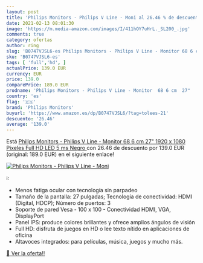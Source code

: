 ```yaml
---
layout: post
title: 'Philips Monitors - Philips V Line - Moni al 26.46 % de descuento'
date: 2021-02-13 08:01:30
image: 'https://m.media-amazon.com/images/I/411hOY7uHrL._SL200_.jpg'
comments: true
category: ofertas
author: ring
slug: 'B0747VJSL6-es Philips Monitors - Philips V Line - Monitor 68 6 cm 27"...'
sku: 'B0747VJSL6-es'
tags: [ 'full','hd', ]
actualPrice: 139.0 EUR
currency: EUR
price: 139.0
comparePrice: 189.0 EUR
prodname: 'Philips Monitors - Philips V Line - Monitor  68 6 cm  27"   1920 x 1080 Pixeles  Full HD  LED  5 ms  Negro '
country: 'es'
flag: '🇪🇸'
brand: 'Philips Monitors'
buyurl: 'https://www.amazon.es/dp/B0747VJSL6/?tag=tolees-21'
descuento: '26.46'
average: '139.0'
---
```


Está [Philips Monitors - Philips V Line - Monitor  68 6 cm  27"   1920 x 1080 Pixeles  Full HD  LED  5 ms  Negro ](https://www.amazon.es/dp/B0747VJSL6/?tag=tolees-21) con 26.46 de descuento por 139.0 EUR (original: 189.0 EUR) en el siguiente enlace!

[![Philips Monitors - Philips V Line - Moni](https://m.media-amazon.com/images/I/411hOY7uHrL._SL200_.jpg)](https://www.amazon.es/dp/B0747VJSL6/?tag=tolees-21)

ℹ️:

- Menos fatiga ocular con tecnología sin parpadeo
- Tamaño de la pantalla: 27 pulgadas; Tecnología de conectividad: HDMI (Digital, HDCP); Número de puertos: 3
- Soporte de pared Vesa - 100 x 100 - Conectividad HDMI, VGA, DisplayPort
- Panel IPS: produce colores brillantes y ofrece amplios ángulos de visión
- Full HD: disfruta de juegos en HD o lee texto nítido en aplicaciones de oficina
- Altavoces integrados: para películas, música, juegos y mucho más.

[🛒 Ver la oferta!!](https://www.amazon.es/dp/B0747VJSL6/?tag=tolees-21)
